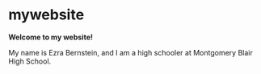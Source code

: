 # mywebsite
**Welcome to my website!**

My name is Ezra Bernstein, and I am a high schooler at Montgomery Blair High School.

